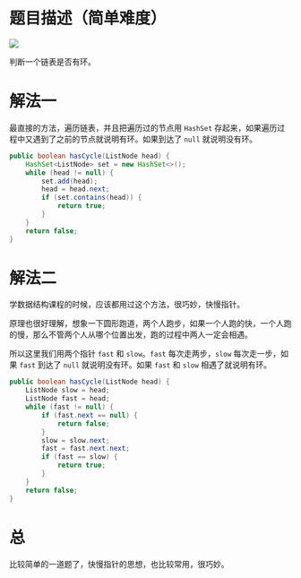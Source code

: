 # 题目描述（简单难度）

![](https://windliang.oss-cn-beijing.aliyuncs.com/141.png)

判断一个链表是否有环。

# 解法一

最直接的方法，遍历链表，并且把遍历过的节点用 `HashSet` 存起来，如果遍历过程中又遇到了之前的节点就说明有环。如果到达了 `null` 就说明没有环。

```java
public boolean hasCycle(ListNode head) {
    HashSet<ListNode> set = new HashSet<>();
    while (head != null) {
        set.add(head);
        head = head.next;
        if (set.contains(head)) {
            return true;
        }
    }
    return false;
}
```

# 解法二

学数据结构课程的时候，应该都用过这个方法，很巧妙，快慢指针。

原理也很好理解，想象一下圆形跑道，两个人跑步，如果一个人跑的快，一个人跑的慢，那么不管两个人从哪个位置出发，跑的过程中两人一定会相遇。

所以这里我们用两个指针 `fast` 和 `slow`。`fast` 每次走两步，`slow` 每次走一步，如果 `fast` 到达了 `null` 就说明没有环。如果 `fast` 和 `slow` 相遇了就说明有环。

```java
public boolean hasCycle(ListNode head) {
    ListNode slow = head;
    ListNode fast = head;
    while (fast != null) {
        if (fast.next == null) {
            return false;
        }
        slow = slow.next;
        fast = fast.next.next;
        if (fast == slow) {
            return true;
        }
    }
    return false;
}
```

# 总

比较简单的一道题了，快慢指针的思想，也比较常用，很巧妙。